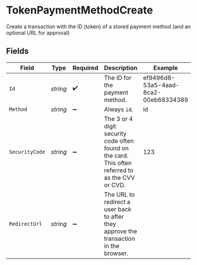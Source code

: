 # TokenPaymentMethodCreate

Create a transaction with the ID (token) of a stored payment method (and an optional URL for approval)


## Fields

| Field                                                                                             | Type                                                                                              | Required                                                                                          | Description                                                                                       | Example                                                                                           |
| ------------------------------------------------------------------------------------------------- | ------------------------------------------------------------------------------------------------- | ------------------------------------------------------------------------------------------------- | ------------------------------------------------------------------------------------------------- | ------------------------------------------------------------------------------------------------- |
| `Id`                                                                                              | *string*                                                                                          | :heavy_check_mark:                                                                                | The ID for the payment method.                                                                    | ef9496d8-53a5-4aad-8ca2-00eb68334389                                                              |
| `Method`                                                                                          | *string*                                                                                          | :heavy_minus_sign:                                                                                | Always `id`.                                                                                      | id                                                                                                |
| `SecurityCode`                                                                                    | *string*                                                                                          | :heavy_minus_sign:                                                                                | The 3 or 4 digit security code often found on the card. This often referred to as the CVV or CVD. | 123                                                                                               |
| `RedirectUrl`                                                                                     | *string*                                                                                          | :heavy_minus_sign:                                                                                | The URL to redirect a user back to after they approve the transaction in the browser.             |                                                                                                   |